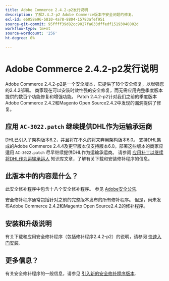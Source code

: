 ```yaml
---
title: Adobe Commerce 2.4.2-p2发行说明
description: 了解2.4.2-p2 Adobe Commerce版本中安全问题的修复。
exl-id: e6058e96-b810-4a78-8804-15783afef951
source-git-commit: 95ffff39d82cc9027fa633dffedf15193040802d
workflow-type: tm+mt
source-wordcount: '256'
ht-degree: 0%

---
```


# Adobe Commerce 2.4.2-p2发行说明

Adobe Commerce 2.4.2-p2是一个安全版本，它提供了18个安全修复，以增强您的2.4.2部署。 商家现在可以安装时效性强的安全修复，而无需应用完整季度版本提供的数百个功能修复和增强功能。 Patch 2.4.2-p2针对我们之前的季度版本Adobe Commerce 2.4.2和Magento Open Source2.4.2中发现的漏洞提供了修复。

## 应用 `AC-3022.patch` 继续提供DHL作为运输承运商

DHL已引入了架构版本6.2，并且将在不久的将来弃用架构版本6.0。 支持DHL集成的Adobe Commerce 2.4.4及更早版本仅支持版本6.0。部署这些版本的商家应适用 `AC-3022.patch` 尽早继续提供DHL作为运输承运商。 请参阅 [应用补丁以继续将DHL作为运输承运人](https://support.magento.com/hc/en-us/articles/7707818131597-Apply-a-patch-to-continue-offering-DHL-as-shipping-carrier) 知识库文章，了解有关下载和安装修补程序的信息。

## 此版本中的内容是什么？

此安全修补程序中包含十八个安全修补程序。 参见 [Adobe安全公告](https://helpx.adobe.com/security/products/magento/apsb21-64.html).

安全修补程序通常包括针对之前的完整版本发布的所有修补程序。 但是，尚未发布Adobe Commerce 2.4.2和Magento Open Source2.4.2的修补程序。

## 安装和升级说明

有关下载和应用安全修补程序（包括修补程序2.4.2-p2）的说明，请参阅 [快速入门安装](../../../installation/composer.md).

## 更多信息？

有关安全修补程序的一般信息，请参见 [引入新的安全修补程序版本](https://community.magento.com/t5/Magento-DevBlog/Introducing-the-New-Security-Patch-Release/ba-p/141287).
